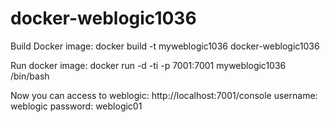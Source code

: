 # docker-weblogic1036
Build Docker image:
docker build -t myweblogic1036 docker-weblogic1036

Run docker image:
docker run -d -ti -p 7001:7001 myweblogic1036 /bin/bash

Now you can access to weblogic:
http://localhost:7001/console
username: weblogic
password: weblogic01
